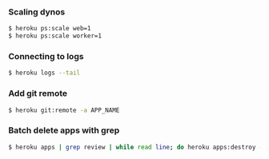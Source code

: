 ### Scaling dynos

```bash
$ heroku ps:scale web=1
$ heroku ps:scale worker=1
```

### Connecting to logs

```bash
$ heroku logs --tail
```

### Add git remote

```bash
$ heroku git:remote -a APP_NAME
```

### Batch delete apps with grep

```bash
$ heroku apps | grep review | while read line; do heroku apps:destroy -a $line --confirm=$line; done
```
